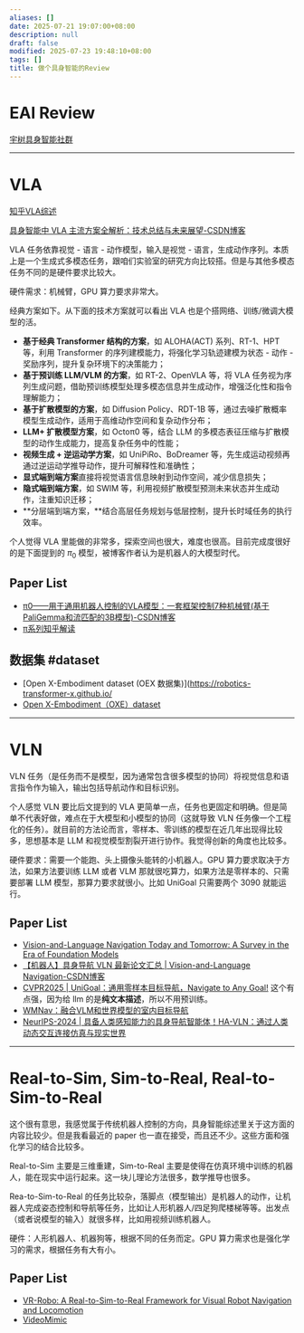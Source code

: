 ```yaml
---
aliases: []
date: 2025-07-21 19:07:00+08:00
description: null
draft: false
modified: 2025-07-23 19:48:10+08:00
tags: []
title: 做个具身智能的Review
---
```


# EAI Review

[宇树具身智能社群](https://www.unifolm.com/#/post/822)

---

# VLA

[知乎VLA综述](https://zhuanlan.zhihu.com/p/30971354645)

[具身智能中 VLA 主流方案全解析：技术总结与未来展望-CSDN博客](https://blog.csdn.net/CV_Autobot/article/details/145603274)

VLA 任务依靠视觉 - 语言 - 动作模型，输入是视觉 - 语言，生成动作序列。本质上是一个生成式多模态任务，跟咱们实验室的研究方向比较搭。但是与其他多模态任务不同的是硬件要求比较大。

硬件需求：机械臂，GPU 算力要求非常大。

经典方案如下。从下面的技术方案就可以看出 VLA 也是个搭网络、训练/微调大模型的活。

- **基于经典 Transformer 结构的方案**，如 ALOHA(ACT) 系列、RT-1、HPT 等，利用 Transformer 的序列建模能力，将强化学习轨迹建模为状态 - 动作 - 奖励序列，提升复杂环境下的决策能力；
- **基于预训练 LLM/VLM 的方案**，如 RT-2、OpenVLA 等，将 VLA 任务视为序列生成问题，借助预训练模型处理多模态信息并生成动作，增强泛化性和指令理解能力；
- **基于扩散模型的方案**，如 Diffusion Policy、RDT-1B 等，通过去噪扩散概率模型生成动作，适用于高维动作空间和复杂动作分布；
- **LLM+ 扩散模型方案**，如 Octoπ0 等，结合 LLM 的多模态表征压缩与扩散模型的动作生成能力，提高复杂任务中的性能；
- **视频生成 + 逆运动学方案**，如 UniPiRo、BoDreamer 等，先生成运动视频再通过逆运动学推导动作，提升可解释性和准确性；
- **显式端到端方案**直接将视觉语言信息映射到动作空间，减少信息损失；
- **隐式端到端方案**，如 SWIM 等，利用视频扩散模型预测未来状态并生成动作，注重知识迁移；
- **分层端到端方案，**结合高层任务规划与低层控制，提升长时域任务的执行效率。

个人觉得 VLA 里能做的非常多，探索空间也很大，难度也很高。目前完成度很好的是下面提到的 $\pi_0$ 模型，被博客作者认为是机器人的大模型时代。

## Paper List

- [π0——用于通用机器人控制的VLA模型：一套框架控制7种机械臂(基于PaliGemma和流匹配的3B模型)-CSDN博客](https://blog.csdn.net/v_JULY_v/article/details/143472442)
- [π系列知乎解读](https://zhuanlan.zhihu.com/p/1899001822892524151)

## 数据集 #dataset

- [Open X-Embodiment dataset (OEX 数据集)](<https://robotics-transformer-x.github.io/>
- [Open X-Embodiment（OXE）dataset](Open%20X-Embodiment（OXE）dataset.md)

---

# VLN

VLN 任务（是任务而不是模型，因为通常包含很多模型的协同）将视觉信息和语言指令作为输入，输出包括导航动作和目标识别。

个人感觉 VLN 要比后文提到的 VLA 更简单一点，任务也更固定和明确。但是简单不代表好做，难点在于大模型和小模型的协同（这就导致 VLN 任务像一个工程化的任务）。就目前的方法论而言，零样本、零训练的模型在近几年出现得比较多，思想基本是 LLM 和视觉模型割裂开进行协作。我觉得创新的角度也比较多。

硬件要求：需要一个能跑、头上摄像头能转的小机器人。GPU 算力要求取决于方法，如果方法要训练 LLM 或者 VLM 那就很吃算力，如果方法是零样本的、只需要部署 LLM 模型，那算力要求就很小。比如 UniGoal 只需要两个 3090 就能运行。

## Paper List

- [Vision-and-Language Navigation Today and Tomorrow: A Survey in the Era of Foundation Models](https://zhuanlan.zhihu.com/p/28599085823)
- [【机器人】具身导航 VLN 最新论文汇总 | Vision-and-Language Navigation-CSDN博客](https://blog.csdn.net/qq_41204464/article/details/148337859)
- [CVPR2025 | UniGoal：通用零样本目标导航，Navigate to Any Goal!](https://zhuanlan.zhihu.com/p/30973430092) 这个有点强，因为给 llm 的是**纯文本描述**，所以不用预训练。
- [WMNav：融合VLM和世界模型的室内目标导航](https://zhuanlan.zhihu.com/p/1892681939544171017)
- [NeurIPS-2024 | 具备人类感知能力的具身导航智能体！HA-VLN：通过人类动态交互连接仿真与现实世界](https://zhuanlan.zhihu.com/p/19150161385)

---

# Real-to-Sim, Sim-to-Real, Real-to-Sim-to-Real

这个很有意思，我感觉属于传统机器人控制的方向，具身智能综述里关于这方面的内容比较少。但是我看最近的 paper 也一直在接受，而且还不少。这些方面和强化学习的结合比较多。

Real-to-Sim 主要是三维重建，Sim-to-Real 主要是使得在仿真环境中训练的机器人，能在现实中运行起来。这一块儿理论方法很多，数学推导也很多。

Rea-to-Sim-to-Real 的任务比较杂，落脚点（模型输出）是机器人的动作，让机器人完成姿态控制和导航等任务，比如让人形机器人/四足狗爬楼梯等等。出发点（或者说模型的输入）就很多样，比如用视频训练机器人。

硬件：人形机器人、机器狗等，根据不同的任务而定。GPU 算力需求也是强化学习的需求，根据任务有大有小。

## Paper List

- [VR-Robo: A Real-to-Sim-to-Real Framework for Visual Robot Navigation and Locomotion](https://vr-robo.github.io/)
- [VideoMimic](https://www.videomimic.net/)